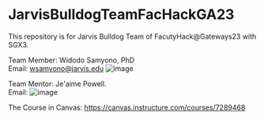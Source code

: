 # JarvisBulldogTeamFacHackGA23
This repository is for Jarvis Bulldog Team of FacutyHack@Gateways23 with SGX3. 

Team Member: Widodo Samyono, PhD                                             
Email: wsamyono@jarvis.edu
![image](https://github.com/wsamyono/BulldogTeamFacHackGA23/assets/37428133/c5ee9b87-2aeb-49cd-bd90-9df41c35353d)
                     
Team Mentor: Je'aime Powell.                                
Email: 
![image](https://github.com/wsamyono/BulldogTeamFacHackGA23/assets/37428133/b9a36a1e-3864-48bc-becf-d1488b1b0058)

The Course in Canvas:
https://canvas.instructure.com/courses/7289468
